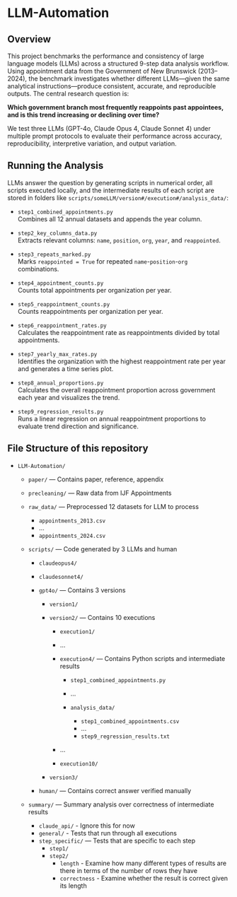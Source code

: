# LLM-Automation

## Overview
This project benchmarks the performance and consistency of large language models (LLMs) across a structured 9-step data analysis workflow. Using appointment data from the Government of New Brunswick (2013–2024), the benchmark investigates whether different LLMs—given the same analytical instructions—produce consistent, accurate, and reproducible outputs. The central research question is:

**Which government branch most frequently reappoints past appointees, and is this trend increasing or declining over time?**

We test three LLMs (GPT-4o, Claude Opus 4, Claude Sonnet 4) under multiple prompt protocols to evaluate their performance across accuracy, reproducibility, interpretive variation, and output variation.


## Running the Analysis

LLMs answer the question by generating scripts in numerical order, all scripts executed locally, and the intermediate results of each script are stored in folders like `scripts/someLLM/version#/execution#/analysis_data/`:

- `step1_combined_appointments.py`  
  Combines all 12 annual datasets and appends the year column.

- `step2_key_columns_data.py`  
  Extracts relevant columns: `name`, `position`, `org`, `year`, and `reappointed`.

- `step3_repeats_marked.py`  
  Marks `reappointed = True` for repeated `name`-`position`-`org` combinations.

- `step4_appointment_counts.py`  
  Counts total appointments per organization per year.

- `step5_reappointment_counts.py`  
  Counts reappointments per organization per year.

- `step6_reappointment_rates.py`  
  Calculates the reappointment rate as reappointments divided by total appointments.

- `step7_yearly_max_rates.py`  
  Identifies the organization with the highest reappointment rate per year and generates a time series plot.

- `step8_annual_proportions.py`  
  Calculates the overall reappointment proportion across government each year and visualizes the trend.

- `step9_regression_results.py`  
  Runs a linear regression on annual reappointment proportions to evaluate trend direction and significance.



## File Structure of this repository

* `LLM-Automation/`

  * `paper/` — Contains paper, reference, appendix
  * `precleaning/` — Raw data from IJF Appointments
  * `raw_data/` — Preprocessed 12 datasets for LLM to process

    * `appointments_2013.csv`
    * ...
    * `appointments_2024.csv`
  * `scripts/` — Code generated by 3 LLMs and human

    * `claudeopus4/`
    * `claudesonnet4/`
    * `gpt4o/` — Contains 3 versions

      * `version1/`
      * `version2/` — Contains 10 executions

        * `execution1/`
        * ...
        * `execution4/` — Contains Python scripts and intermediate results

          * `step1_combined_appointments.py`
          * ...
          * `analysis_data/`

            * `step1_combined_appointments.csv`
            * ...
            * `step9_regression_results.txt`
        * ...
        * `execution10/`
      * `version3/`
    * `human/` — Contains correct answer verified manually
  * `summary/` — Summary analysis over correctness of intermediate results
    * `claude_api/` - Ignore this for now
    * `general/` - Tests that run through all executions
    * `step_specific/` — Tests that are specific to each step
      * `step1/`
      * `step2/` 
        * `length` - Examine how many different types of results are there in terms of the number of rows they have
        * `correctness` - Examine whether the result is correct given its length
